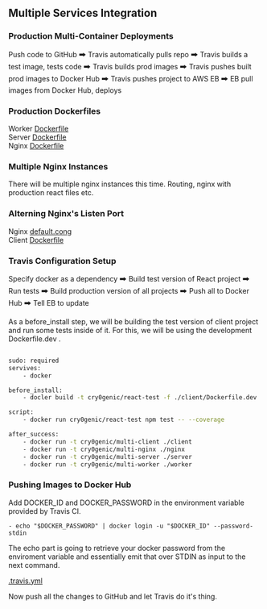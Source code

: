 ## Multiple Services Integration

### Production Multi-Container Deployments
Push code to GitHub 🠲 Travis automatically pulls repo 🠲 Travis builds a test image, tests code 🠲 Travis builds prod images 🠲 Travis pushes built prod images to Docker Hub 🠲 Travis pushes project to AWS EB 🠲 EB pull images from Docker Hub, deploys

### Production Dockerfiles
Worker [Dockerfile](https://github.com/cry0genic/Docker/blob/main/10.%20A%20Continous%20Integration%20Workflow%20for%20Multiple%20Images/complex/worker/Dockerfile)<br/>
Server [Dockerfile](https://github.com/cry0genic/Docker/blob/main/10.%20A%20Continous%20Integration%20Workflow%20for%20Multiple%20Images/complex/server/Dockerfile)<br/>
Nginx [Dockerfile](https://github.com/cry0genic/Docker/blob/main/10.%20A%20Continous%20Integration%20Workflow%20for%20Multiple%20Images/complex/nginx/Dockerfile)<br/>

### Multiple Nginx Instances
There will be multiple nginx instances this time. Routing, nginx with production react files etc.

### Alterning Nginx's Listen Port
Nginx [default.cong](https://github.com/cry0genic/Docker/blob/main/10.%20A%20Continous%20Integration%20Workflow%20for%20Multiple%20Images/complex/nginx/default.conf)<br/>
Client [Dockerfile](https://github.com/cry0genic/Docker/blob/main/10.%20A%20Continous%20Integration%20Workflow%20for%20Multiple%20Images/complex/client/Dockerfile)<br/>

### Travis Configuration Setup
Specify docker as a dependency 🠲 Build test version of React project 🠲 Run tests 🠲 Build production version of all projects 🠲 Push all to Docker Hub 🠲 Tell EB to update

As a before_install step, we will be building the test version of client project and run some tests inside of it. For this, we will be using the development Dockerfile.dev .

```bash

sudo: required
servives:
    - docker

before_install:
    - docler build -t cry0genic/react-test -f ./client/Dockerfile.dev ./client

script:
    - docker run cry0genic/react-test npm test -- --coverage

after_success:
    - docker run -t cry0genic/multi-client ./client 
    - docker run -t cry0genic/multi-nginx ./nginx
    - docker run -t cry0genic/multi-server ./server
    - docker run -t cry0genic/multi-worker ./worker
```

### Pushing Images to Docker Hub
Add DOCKER_ID and DOCKER_PASSWORD in the environment variable provided by Travis CI. 

``` - echo "$DOCKER_PASSWORD" | docker login -u "$DOCKER_ID" --password-stdin ``` 

The echo part is going to retrieve your docker password from the enviroment variable and essentially emit that over STDIN as input to the next command.

[.travis.yml](https://github.com/cry0genic/Docker/blob/main/10.%20A%20Continous%20Integration%20Workflow%20for%20Multiple%20Images/complex/.travis.yml)

Now push all the changes to GitHub and let Travis do it's thing.


